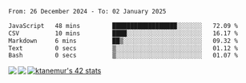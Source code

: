 <!--START_SECTION:waka-->

```txt
From: 26 December 2024 - To: 02 January 2025

JavaScript   48 mins         ██████████████████░░░░░░░   72.09 %
CSV          10 mins         ████░░░░░░░░░░░░░░░░░░░░░   16.17 %
Markdown     6 mins          ██▒░░░░░░░░░░░░░░░░░░░░░░   09.32 %
Text         0 secs          ▒░░░░░░░░░░░░░░░░░░░░░░░░   01.12 %
Bash         0 secs          ▒░░░░░░░░░░░░░░░░░░░░░░░░   01.07 %
```

<!--END_SECTION:waka-->
<a href="https://github.com/anuraghazra/github-readme-stats">
  <img align="left" src="https://github-readme-stats.vercel.app/api?username=Tanesan&count_private=true&show_icons=true" />
<img align="left" src="https://github-readme-stats.vercel.app/api/top-langs/?username=Tanesan" />
</a>

[![ktanemur's 42 stats](https://badge42.vercel.app/api/v2/cl1wslf6s002109l771rng2w8/stats?cursusId=21&coalitionId=62)](https://github.com/JaeSeoKim/badge42)
